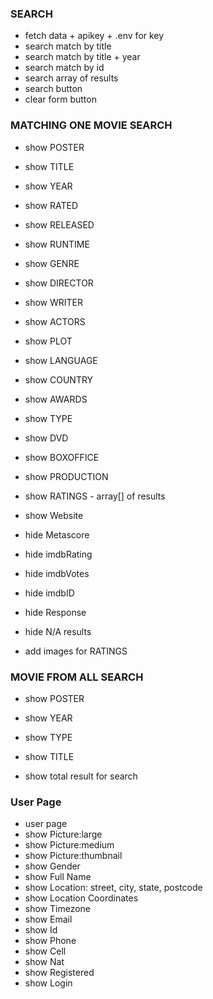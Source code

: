 ### SEARCH

- fetch data + apikey + .env for key
- search match by title
- search match by title + year
- search match by id
- search array of results
- search button
- clear form button

### MATCHING ONE MOVIE SEARCH

- show POSTER
- show TITLE
- show YEAR
- show RATED
- show RELEASED
- show RUNTIME
- show GENRE
- show DIRECTOR
- show WRITER
- show ACTORS
- show PLOT
- show LANGUAGE
- show COUNTRY
- show AWARDS
- show TYPE
- show DVD
- show BOXOFFICE
- show PRODUCTION
- show RATINGS - array[] of results
- show Website

- hide Metascore
- hide imdbRating
- hide imdbVotes
- hide imdbID
- hide Response

- hide N/A results

- add images for RATINGS

### MOVIE FROM ALL SEARCH

- show POSTER
- show YEAR
- show TYPE
- show TITLE

- show total result for search

### User Page

- user page
- show Picture:large
- show Picture:medium
- show Picture:thumbnail
- show Gender
- show Full Name
- show Location: street, city, state, postcode
- show Location Coordinates
- show Timezone
- show Email
- show Id
- show Phone
- show Cell
- show Nat
- show Registered
- show Login
